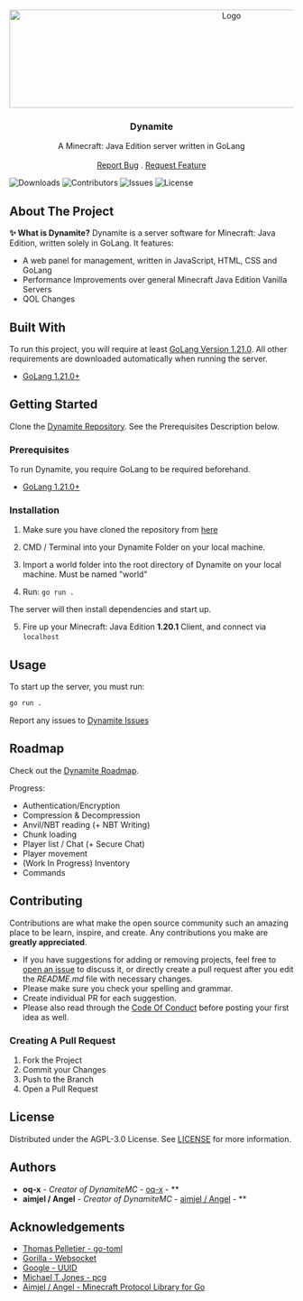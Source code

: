 <br/>
<p align="center">
  <a href="https://github.com/DynamiteMC/Dynamite">
    <img src="https://user-images.githubusercontent.com/84847714/263548779-299c803e-ff30-46fb-ba56-a752e365307d.png" alt="Logo" width="772" height="174">
  </a>

  <h3 align="center">Dynamite</h3>

  <p align="center">
    A Minecraft: Java Edition server written in GoLang
    <br/>
    <br/>
    <a href="https://github.com/DynamiteMC/Dynamite/issues">Report Bug</a>
    .
    <a href="https://github.com/DynamiteMC/Dynamite/issues">Request Feature</a>
  </p>
</p>

![Downloads](https://img.shields.io/github/downloads/DynamiteMC/Dynamite/total) ![Contributors](https://img.shields.io/github/contributors/DynamiteMC/Dynamite?color=dark-green) ![Issues](https://img.shields.io/github/issues/DynamiteMC/Dynamite) ![License](https://img.shields.io/github/license/DynamiteMC/Dynamite) 

## About The Project

**✨ What is Dynamite?**
Dynamite is a server software for Minecraft: Java Edition, written solely in GoLang. It features:
- A web panel for management, written in JavaScript, HTML, CSS and GoLang
- Performance Improvements over general Minecraft Java Edition Vanilla Servers
- QOL Changes

## Built With

To run this project, you will require at least [GoLang Version 1.21.0](https://go.dev/dl/). All other requirements are downloaded automatically when running the server.

* [GoLang 1.21.0+](https://go.dev/dl/)

## Getting Started

Clone the [Dynamite Repository](https://github.com/DynamiteMC/Dynamite/).
See the Prerequisites Description below.

### Prerequisites

To run Dynamite, you require GoLang to be required beforehand.

* [GoLang 1.21.0+](https://go.dev/dl/)


### Installation

1. Make sure you have cloned the repository from [here](https://github.com/DynamiteMC/Dynamite/)

2. CMD / Terminal into your Dynamite Folder on your local machine.

3. Import a world folder into the root directory of Dynamite on your local machine. Must be named "world"

4. Run:   ```go run .```

The server will then install dependencies and start up.

5. Fire up your Minecraft: Java Edition **1.20.1** Client, and connect via ```localhost```

## Usage

To start up the server, you must run:
```sh
go run .
```

Report any issues to [Dynamite Issues](https://github.com/DynamiteMC/Dynamite/)

## Roadmap

Check out the [Dynamite Roadmap](https://github.com/orgs/DynamiteMC/projects/1).

Progress:
* Authentication/Encryption
* Compression & Decompression
* Anvil/NBT reading (+ NBT Writing)
* Chunk loading
* Player list / Chat (+ Secure Chat)
* Player movement
* (Work In Progress) Inventory
* Commands



## Contributing

Contributions are what make the open source community such an amazing place to be learn, inspire, and create. Any contributions you make are **greatly appreciated**.
* If you have suggestions for adding or removing projects, feel free to [open an issue](https://github.com/DynamiteMC/Dynamite/issues/new) to discuss it, or directly create a pull request after you edit the *README.md* file with necessary changes.
* Please make sure you check your spelling and grammar.
* Create individual PR for each suggestion.
* Please also read through the [Code Of Conduct](https://github.com/DynamiteMC/Dynamite/blob/main/CODE_OF_CONDUCT.md) before posting your first idea as well.

### Creating A Pull Request

1. Fork the Project
2. Commit your Changes
3. Push to the Branch
4. Open a Pull Request

## License

Distributed under the AGPL-3.0 License. See [LICENSE](https://github.com/DynamiteMC/Dynamite/blob/1.20.1/LICENSE) for more information.

## Authors

* **oq-x** - *Creator of DynamiteMC* - [oq-x](https://github.com/oq-x) - **
* **aimjel / Angel** - *Creator of DynamiteMC* - [aimjel / Angel](https://github.com/aimjel) - **

## Acknowledgements

* [Thomas Pelletier - go-toml](https://github.com/pelletier/go-toml/)
* [Gorilla - Websocket](https://github.com/gorilla/websocket)
* [Google - UUID](https://github.com/google/uuid)
* [Michael T Jones - pcg](https://github.com/MichaelTJones/pcg)
* [Aimjel / Angel - Minecraft Protocol Library for Go](https://github.com/aimjel/minecraft)
